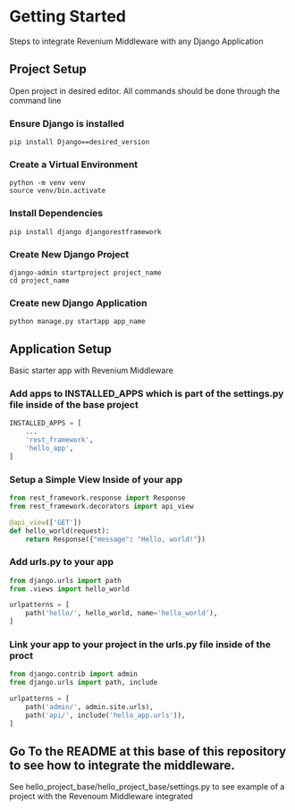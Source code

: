 # Getting Started
Steps to integrate Revenium Middleware with any Django Application


## Project Setup

Open project in desired editor. All commands should be done through the command line

### Ensure Django is installed 

```shell
pip install Django==desired_version
```


### Create a Virtual Environment

```shell
python -m venv venv
source venv/bin.activate
```

### Install Dependencies

```shell
pip install django djangorestframework
```
### Create New Django Project

```shell
django-admin startproject project_name
cd project_name
```

### Create new Django Application

```shell
python manage.py startapp app_name
```

## Application Setup 

Basic starter app with Revenium Middleware

### Add apps to INSTALLED_APPS which is part of the settings.py file inside of the base project

```python
INSTALLED_APPS = [
    ...
    'rest_framework',
    'hello_app',
]
```

### Setup a Simple View Inside of your app 

```python
from rest_framework.response import Response
from rest_framework.decorators import api_view

@api_view(['GET'])
def hello_world(request):
    return Response({"message": "Hello, world!"})
```

### Add urls.py to your app

```python
from django.urls import path
from .views import hello_world

urlpatterns = [
    path('hello/', hello_world, name='hello_world'),
]
```
### Link your app to your project in the urls.py file inside of the proct

```python
from django.contrib import admin
from django.urls import path, include

urlpatterns = [
    path('admin/', admin.site.urls),
    path('api/', include('hello_app.urls')),
]
```

## Go To the README at this base of this repository to see how to integrate the middleware.
See hello_project_base/hello_project_base/settings.py to see example of a project with the Revenoum Middleware integrated


